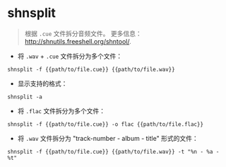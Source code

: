 # shnsplit

> 根据 `.cue` 文件拆分音频文件。
> 更多信息：<http://shnutils.freeshell.org/shntool/>.

- 将 `.wav` + `.cue` 文件拆分为多个文件：

`shnsplit -f {{path/to/file.cue}} {{path/to/file.wav}}`

- 显示支持的格式：

`shnsplit -a`

- 将 `.flac` 文件拆分为多个文件：

`shnsplit -f {{path/to/file.cue}} -o flac {{path/to/file.flac}}`

- 将 `.wav` 文件拆分为 "track-number - album - title" 形式的文件：

`shnsplit -f {{path/to/file.cue}} {{path/to/file.wav}} -t "%n - %a - %t"`